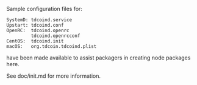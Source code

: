 Sample configuration files for:
```
SystemD: tdcoind.service
Upstart: tdcoind.conf
OpenRC:  tdcoind.openrc
         tdcoind.openrcconf
CentOS:  tdcoind.init
macOS:   org.tdcoin.tdcoind.plist
```
have been made available to assist packagers in creating node packages here.

See doc/init.md for more information.
